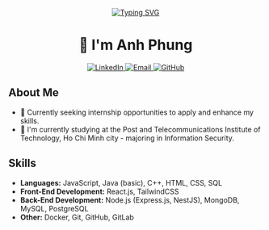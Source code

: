 <!-- Typing SVG -->
<p align="center">
  <a href="https://git.io/typing-svg">
    <img src="https://readme-typing-svg.herokuapp.com?font=Fira+Code&color=1AA6B7&size=24&center=true&vCenter=true&lines=Hello%2C+welcome+to+my+GitHub!" alt="Typing SVG" />
  </a>
</p>

<!-- Title -->
<h1 align="center">👋 I'm Anh Phung</h1>

<!-- Badges -->
<p align="center">
  <a href="https://www.linkedin.com/in/anh-phung-362a95313">
    <img src="https://img.shields.io/badge/-LinkedIn-blue?style=flat-square&logo=Linkedin&logoColor=white&link=https://www.linkedin.com/in/anh-phung-362a95313" alt="LinkedIn">
  </a>
  <a href="mailto:pphung147@gmail.com">
    <img src="https://img.shields.io/badge/-Email-red?style=flat-square&logo=Gmail&logoColor=white" alt="Email">
  </a>
  <a href="https://github.com/Anhphung14/vap">
    <img src="https://img.shields.io/badge/-GitHub-black?style=flat-square&logo=Github&logoColor=white&link=https://github.com/Anhphung14/vap" alt="GitHub">
  </a>
</p>

<!-- About Me -->
## About Me
- 💼 Currently seeking internship opportunities to apply and enhance my skills.
- 🌱 I'm currently studying at the Post and Telecommunications Institute of Technology, Ho Chi Minh city - majoring in Information Security.
  
<!-- Skills -->
## Skills
- **Languages:** JavaScript, Java (basic), C++, HTML, CSS, SQL
- **Front-End Development:** React.js, TailwindCSS
- **Back-End Development:** Node.js (Express.js, NestJS), MongoDB, MySQL, PostgreSQL
- **Other:** Docker, Git, GitHub, GitLab
  

